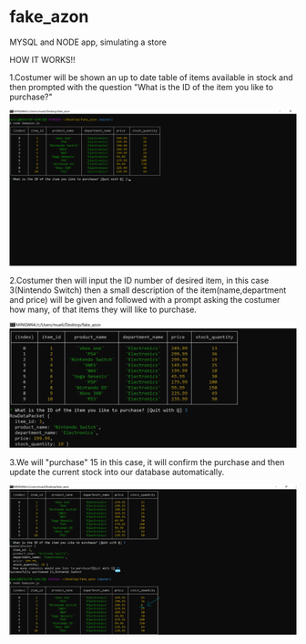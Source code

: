 # fake_azon
MYSQL and NODE app, simulating a store

HOW IT WORKS!!

1.Costumer will be shown an up to date table of items available in stock and then prompted with the question "What is the ID of the item you like to purchase?"

![](images/how_to_1.png)

2.Costumer then will input the ID number of desired item, in this case 3(Nintendo Switch)
then a small description of the item(name,department and price) will be given and followed with a prompt
asking the costumer how many, of that items they will like to purchase.


![](images/how_to_2.png)

3.We will "purchase" 15 in this case, it will confirm the purchase and then update the current stock into our database automatically.

![](images/Inkedhow_to_3_.jpg)
